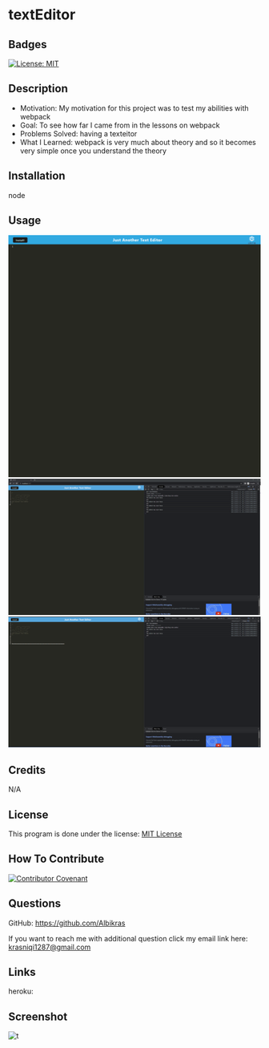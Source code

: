 # textEditor

## Badges

[![License: MIT](https://img.shields.io/badge/License-MIT-yellow.svg)](https://opensource.org/licenses/MIT)

## Description

- Motivation: My motivation for this project was to test my abilities with webpack
- Goal: To see how far I came from in the lessons on webpack
- Problems Solved: having a texteitor
- What I Learned: webpack is very much about theory and so it becomes very simple once you understand the theory

## Installation

node

## Usage

![application](./images/pwascreenshot.png)
![console](./images/pwaconsolescreenshot.png)
![saved](./images/pwaSaveonscreenshot.png)

## Credits

N/A

## License

This program is done under the license: [MIT License](https://choosealicense.com/licenses/mit/)

## How To Contribute

[![Contributor Covenant](https://img.shields.io/badge/Contributor%20Covenant-2.1-4baaaa.svg)](code_of_conduct.md)

## Questions

GitHub: https://github.com/Albikras

If you want to reach me with additional question click my email link here: krasniqi1287@gmail.com

## Links

heroku:

## Screenshot

![t](./images/)
